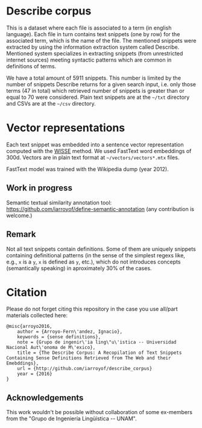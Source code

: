 # Describe corpus
This is a dataset where each file is associated to a term (in english language). Each file in turn contains text snippets (one by row) for the associated term, which is the name of the file. The mentioned snippets were extracted by using the information extraction system called Describe. Mentioned system specializes in extracting snippets (from unrestricted internet sources) meeting syntactic patterns which are common in definitions of terms. 

We have a total amount of 5911 snippets. This number is limited by the number of snippets Describe returns for a given search input, i.e. only those terms (47 in total) which retrieved number of snippets is greater than or equal to 70 were considered. Plain text snippets are at the `~/txt` directory and CSVs are at the `~/csv` directory.

# Vector representations

Each text snippet was embedded into a sentence vector representation computed with the [WISSE](https://github.com/iarroyof/sentence_embedding) method. We used FastText word embeddings of 300d. Vectors are in plain text format at `~/vectors/vectors*.mtx` files.

FastText model was trained with the Wikipedia dump (year 2012).

## Work in progress 

Semantic textual similarity annotation tool: https://github.com/iarroyof/define-semantic-annotation (any contribution is welcome.)

## Remark

Not all text snippets contain definitions. Some of them are uniquely snippets containing definitional patterns (in the sense of the simplest regexs like, e.g., `x` is a `y`, `x` is defined as `y`, etc.), which do not introduces concepts (semantically speaking) in aproximately 30% of the cases.

# Citation

Please do not forget citing this repository in the case you use all/part materials collected here:

```
@misc{arroyo2016,
    author = {Arroyo-Fern\'andez, Ignacio},
    keywords = {sense definitions},
    note = {Grupo de ingenir\'ia ling\"u\'istica -- Universidad Nacional Aut\'onoma de M\'exico},
    title = {The Describe Corpus: A Recopilation of Text Snippets Containing Sense Definitions Retrieved from The Web and their Emebddings},
    url = {http://github.com/iarroyof/describe_corpus}
    year = {2016}
}
```
## Acknowledgements

This work wouldn't be possible without collaboration of some ex-members from the "Grupo de Ingeniería Lingüística -- UNAM".

